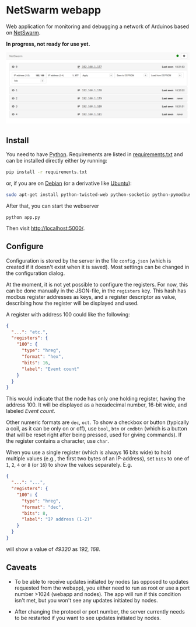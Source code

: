 # NetSwarm webapp

Web application for monitoring and debugging a network of Arduinos based on
[NetSwarm](https://github.com/wvengen/netswarm-arduino).

**In progress, not ready for use yet.**

![screenshot](screenshot.png)


## Install

You need to have [Python](https://python.org/). Requirements are listed
in [requirements.txt](requirements.txt) and can be installed directly
either by running:

```sh
pip install -r requirements.txt
```

or, if you are on [Debian](http://debian.org/) (or a derivative like
[Ubuntu](http://ubuntu.com/)):

```sh
sudo apt-get install python-twisted-web python-socketio python-pymodbus
```

After that, you can start the webserver

```
python app.py
```

Then visit [http://localhost:5000/](http://localhost:5000).


## Configure

Configuration is stored by the server in the file `config.json` (which is
created if it doesn't exist when it is saved). Most settings can be changed
in the configuration dialog.

At the moment, it is not yet possible to configure the registers. For now,
this can be done manually in the JSON-file, in the `registers` key. This
hash has modbus register addresses as keys, and a register descriptor as
value, describing how the register will be displayed and used.

A register with address 100 could like the following:

```json
{
  "...": "etc.",
  "registers": {
    "100": {
      "type": "hreg",
      "format": "hex",
      "bits": 16,
      "label": "Event count"
    }
  }
}
```

This would indicate that the node has only one holding register, having the
address 100. It will be displayed as a hexadecimal number, 16-bit wide, and
labeled _Event count_.

Other numeric formats are `dec`, `oct`. To show a checkbox or button (typically
a coil, as it can be only on or off), use `bool`, `btn` or `cmdbtn` (which is a
button that will be reset right after being pressed, used for giving commands).
If the register contains a character, use `char`.

When you use a single register (which is always 16 bits wide) to hold multiple
values (e.g., the first two bytes of an IP-address), set `bits` to one of `1`,
`2`, `4` or `8` (or `16`) to show the values separately. E.g.

```json
{
  "...": "...",
  "registers": {
    "100": {
      "type": "hreg",
      "format": "dec",
      "bits": 8,
      "label": "IP address (1-2)"
    }
  }
}
```

will show a value of _49320_ as _192, 168_.


## Caveats

* To be able to receive updates initiated by nodes (as opposed to updates
  requested from the webapp), you either need to run as root or use a port
  number &gt;1024 (webapp and nodes). The app will run if this condition
  isn't met, but you won't see any updates initiated by nodes.

* After changing the protocol or port number, the server currently needs to
  be restarted if you want to see updates initiated by nodes.

